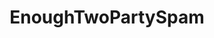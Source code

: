 ---
title: EnoughTwoPartySpam
crosslinks:
- politics
- SandersForPresident
- Negareddit
- New_Movement
- technology
- autotldr
- EnoughTrumpSpam
- esist
- progressive
- Trumpgret
- Anarchism
---